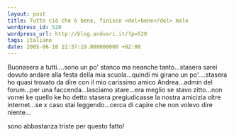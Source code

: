 ```yaml
---
layout: post
title: Tutto ciò che è bene, finisce <del>bene</del> male
wordpress_id: 520
wordpress_url: http://blog.andvari.it/?p=520
tags: italiano
date: 2005-06-10 22:37:19.000000000 +02:00
---
```

Buonasera a tutti....sono un po' stanco ma neanche tanto...stasera sarei dovuto andare alla festa della mia scuola...quindi mi girano un po'....stasera ho quasi trovato da dire con il mio carissimo amico Andrea...admin del forum...per una faccenda...lasciamo stare...era meglio se stavo zitto...non vorrei ke quello ke ho detto stasera pregiudicasse la nostra amicizia oltre internet...se x caso stai leggendo...cerca di capire che non volevo dire niente...

sono abbastanza triste per questo fatto!
